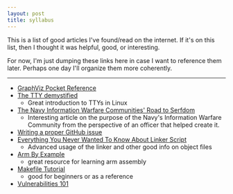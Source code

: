 ```yaml
---
layout: post
title: syllabus
---
```

This is a list of good articles I've found/read on the internet. If it's on this list, then I thought it was helpful, good, or interesting. 

For now, I'm just dumping these links here in case I want to reference them later. Perhaps one day I'll organize them more coherently.

---
- [GraphViz Pocket Reference](https://graphs.grevian.org/example)
- [The TTY demystified](http://www.linusakesson.net/programming/tty/index.php)
	- Great introduction to TTYs in Linux
- [The Navy Information Warfare Communities' Road to Serfdom](https://cimsec.org/navy-information-warfares-road-to-serfdom/)
	- Interesting article on the purpose of the Navy's Information Warfare Community from the perspective of an officer that helped create it.
- [Writing a proper GitHub issue](https://medium.com/nyc-planning-digital/writing-a-proper-github-issue-97427d62a20f)
- [Everything You Never Wanted To Know About Linker Script](https://mcyoung.xyz/2021/06/01/linker-script/)
	- Advanced usage of the linker and other good info on object files
- [Arm By Example](https://armasm.com/)
	- great resource for learning arm assembly
- [Makefile Tutorial](https://makefiletutorial.com/)
	- good for beginners or as a reference
- [Vulnerabilities 101](https://media.defcon.org/DEF%20CON%2024/DEF%20CON%2024%20presentations/DEF%20CON%2024%20-%20Drake-Christey-Vulnerabilities-101.pdf)
